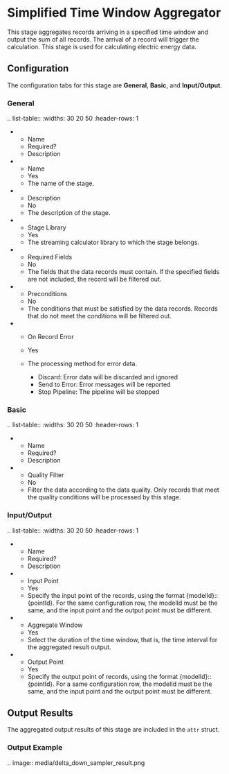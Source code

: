 # Simplified Time Window Aggregator

This stage aggregates records arriving in a specified time window and output the sum of all records. The arrival of a record will trigger the calculation. This stage is used for calculating electric energy data.


## Configuration

The configuration tabs for this stage are **General**, **Basic**, and **Input/Output**. 

### General

.. list-table::
   :widths: 30 20 50
   :header-rows: 1

   * - Name
     - Required?
     - Description
   * - Name
     - Yes
     - The name of the stage.
   * - Description
     - No
     - The description of the stage.
   * - Stage Library
     - Yes
     - The streaming calculator library to which the stage belongs.
   * - Required Fields
     - No
     - The fields that the data records must contain. If the specified fields are not included, the record will be filtered out.
   * - Preconditions
     - No
     - The conditions that must be satisfied by the data records. Records that do not meet the conditions will be filtered out.
   * - On Record Error
     - Yes
     - The processing method for error data.

       + Discard: Error data will be discarded and ignored
       + Send to Error: Error messages will be reported
       + Stop Pipeline: The pipeline will be stopped

### Basic

.. list-table::
   :widths: 30 20 50
   :header-rows: 1

   * - Name
     - Required?
     - Description
   * - Quality Filter
     - No
     - Filter the data according to the data quality. Only records that meet the quality conditions will be processed by this stage.


### Input/Output

.. list-table::
   :widths: 30 20 50
   :header-rows: 1

   * - Name
     - Required?
     - Description
   * - Input Point
     - Yes
     - Specify the input point of the records, using the format {modelId}::{pointId}. For the same configuration row, the modelId must be the same, and the input point and the output point must be different.
   * - Aggregate Window
     - Yes
     - Select the duration of the time window, that is, the time interval for the aggregated result output.
   * - Output Point
     - Yes
     - Specify the output point of records, using the format {modelId}::{pointId}. For a same configuration row, the modelId must be the same, and the input point and the output point must be different.


## Output Results

The aggregated output results of this stage are included in the `attr` struct.

### Output Example

.. image:: media/delta_down_sampler_result.png

<!--end-->
